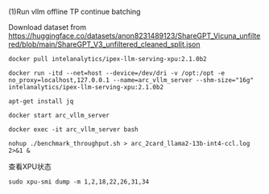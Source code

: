 (1)Run vllm offline TP continue batching

Download dataset from https://huggingface.co/datasets/anon8231489123/ShareGPT_Vicuna_unfiltered/blob/main/ShareGPT_V3_unfiltered_cleaned_split.json

```
docker pull intelanalytics/ipex-llm-serving-xpu:2.1.0b2

docker run -itd --net=host --device=/dev/dri -v /opt:/opt -e no_proxy=localhost,127.0.0.1 --name=arc_vllm_server --shm-size="16g" intelanalytics/ipex-llm-serving-xpu:2.1.0b2

apt-get install jq

docker start arc_vllm_server

docker exec -it arc_vllm_server bash

nohup ./benchmark_throughput.sh > arc_2card_llama2-13b-int4-ccl.log 2>&1 &
```
查看XPU状态
```
sudo xpu-smi dump -m 1,2,18,22,26,31,34
```
